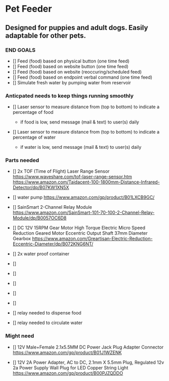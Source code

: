 # Pet Feeder
## Designed for puppies and adult dogs. Easily adaptable for other pets.

### END GOALS

- [] Feed (food) based on physical button (one time feed)
- [] Feed (food) based on website button (one time feed)
- [] Feed (food) based on website (reoccuring/scheduled feed)
- [] Feed (food) based on endpoint verbal command (one time feed)
- [] Simulate fresh water by pumping water from reservoir

### Anticpated needs to keep things running smoothly

- [] Laser sensor to measure distance from (top to bottom) to indicate a percentage of food
	- if food is low, send message (mail & text) to user(s) daily 

- [] Laser sensor to measure distance from (top to bottom) to indicate a percentage of water
	- if water is low, send message (mail & text) to user(s) daily 

### Parts needed
- [] 2x TOF (Time of Flight) Laser Range Sensor
	https://www.waveshare.com/tof-laser-range-sensor.htm
	https://www.amazon.com/Taidacent-100-1800mm-Distance-Infrared-Detector/dp/B07KW1XN5X

- [] water pump
	https://www.amazon.com/gp/product/B01LXCB9GC/

- [] SainSmart 2-Channel Relay Module
	https://www.amazon.com/SainSmart-101-70-100-2-Channel-Relay-Module/dp/B0057OC6D8

- [] DC 12V 15RPM Gear Motor High Torque Electric Micro Speed Reduction Geared Motor Eccentric Output Shaft 37mm Diameter Gearbox
	https://www.amazon.com/Greartisan-Electric-Reduction-Eccentric-Diameter/dp/B072KNG6NT/

- [] 2x water proof container

- [] 
- [] 
- [] 
- [] 
- [] 

- [] relay needed to dispense food
- [] relay needed to circulate water

### Might need

- [] 12V Male+Female 2.1x5.5MM DC Power Jack Plug Adapter Connector
https://www.amazon.com/gp/product/B01J1WZENK 

- [] 12V 2A Power Adapter, AC to DC, 2.1mm X 5.5mm Plug, Regulated 12v 2a Power Supply Wall Plug for LED Copper String Light
https://www.amazon.com/gp/product/B00PJZQDDO